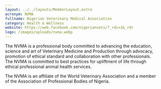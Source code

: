 ```yaml
---
layout: ../../layouts/MemberLayout.astro
acronym: NVMA
fullname: Nigerian Veterinary Medical Association
category: Health & Wellness
website: https://web.facebook.com/nigerianvets/?_rdc=1&_rdr
logo: /images/uploads/nvma.webp
---
```

The NVMA is a professional body committed to advancing the education, science and art of Veterinary Medicine and Production through advocacy, promotion of ethical standard and collaboration with other professionals. The NVMA is committed to best practices for upliftment of life through ethical professional animal health services.

The NVMA is an affiliate of the World Veterinary Association and a member of the Association of Professional Bodies of Nigeria.

